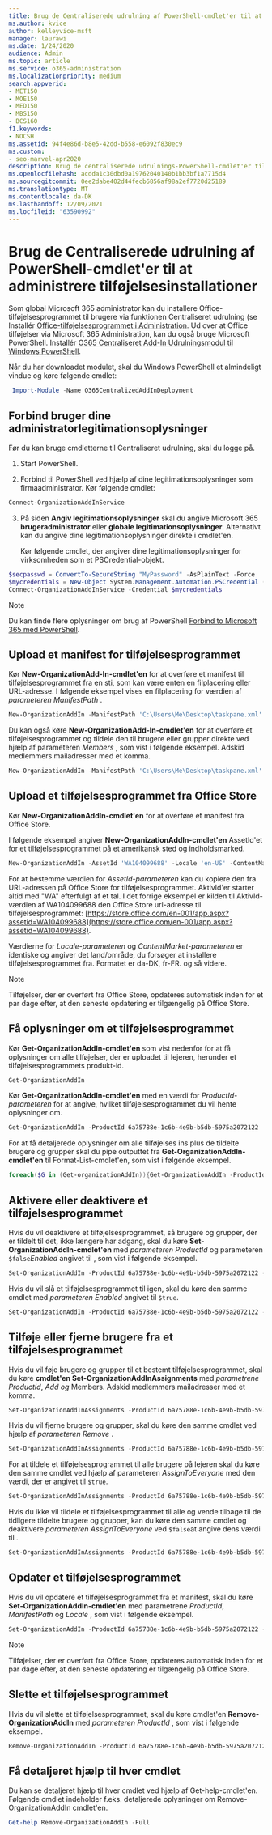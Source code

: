 ```yaml
---
title: Brug de Centraliserede udrulning af PowerShell-cmdlet'er til at administrere tilføjelsesinstallationer
ms.author: kvice
author: kelleyvice-msft
manager: laurawi
ms.date: 1/24/2020
audience: Admin
ms.topic: article
ms.service: o365-administration
ms.localizationpriority: medium
search.appverid:
- MET150
- MOE150
- MED150
- MBS150
- BCS160
f1.keywords:
- NOCSH
ms.assetid: 94f4e86d-b8e5-42dd-b558-e6092f830ec9
ms.custom:
- seo-marvel-apr2020
description: Brug de centraliserede udrulnings-PowerShell-cmdlet'er til at hjælpe dig med at installere og administrere Office til din Microsoft 365 organisation.
ms.openlocfilehash: acdda1c30dbd0a19762040140b1bb3bf1a7715d4
ms.sourcegitcommit: 0ee2dabe402d44fecb6856af98a2ef7720d25189
ms.translationtype: MT
ms.contentlocale: da-DK
ms.lasthandoff: 12/09/2021
ms.locfileid: "63590992"
---
```

# <a name="use-the-centralized-deployment-powershell-cmdlets-to-manage-add-ins"></a>Brug de Centraliserede udrulning af PowerShell-cmdlet'er til at administrere tilføjelsesinstallationer

Som global Microsoft 365 administrator kan du installere Office-tilføjelsesprogrammet til brugere via funktionen Centraliseret udrulning (se Installér [Office-tilføjelsesprogrammet i Administration](../admin/manage/manage-deployment-of-add-ins.md). Ud over at Office tilføjelser via Microsoft 365 Administration, kan du også bruge Microsoft PowerShell. Installér [O365 Centraliseret Add-In Udrulningsmodul til Windows PowerShell](https://www.powershellgallery.com/packages/O365CentralizedAddInDeployment). 

Når du har downloadet modulet, skal du Windows PowerShell et almindeligt vindue og køre følgende cmdlet:

```powershell
 Import-Module -Name O365CentralizedAddInDeployment
```
    
## <a name="connect-using-your-admin-credentials"></a>Forbind bruger dine administratorlegitimationsoplysninger

Før du kan bruge cmdletterne til Centraliseret udrulning, skal du logge på.
  
1. Start PowerShell.
    
2. Forbind til PowerShell ved hjælp af dine legitimationsoplysninger som firmaadministrator. Kør følgende cmdlet:
    
  ```powershell
  Connect-OrganizationAddInService
  ```

3. På siden **Angiv legitimationsoplysninger** skal du angive Microsoft 365 **brugeradministrator** eller **globale legitimationsoplysninger**. Alternativt kan du angive dine legitimationsoplysninger direkte i cmdlet'en. 
    
    Kør følgende cmdlet, der angiver dine legitimationsoplysninger for virksomheden som et PSCredential-objekt.
    
  ```powershell
  $secpasswd = ConvertTo-SecureString "MyPassword" -AsPlainText -Force
  $mycredentials = New-Object System.Management.Automation.PSCredential ("serviceaccount@contoso.com", $secpasswd)
  Connect-OrganizationAddInService -Credential $mycredentials
  ```

> [!NOTE]
> Du kan finde flere oplysninger om brug af PowerShell [Forbind to Microsoft 365 med PowerShell](./connect-to-microsoft-365-powershell.md). 
  
## <a name="upload-an-add-in-manifest"></a>Upload et manifest for tilføjelsesprogrammet

Kør **New-OrganizationAdd-In-cmdlet'en** for at overføre et manifest til tilføjelsesprogrammet fra en sti, som kan være enten en filplacering eller URL-adresse. I følgende eksempel vises en filplacering for værdien af  _parameteren ManifestPath_ . 
  
```powershell
New-OrganizationAddIn -ManifestPath 'C:\Users\Me\Desktop\taskpane.xml' -Locale 'en-US'
```

Du kan også køre **New-OrganizationAdd-In-cmdlet'en** for at overføre et tilføjelsesprogrammet og tildele den til brugere eller grupper direkte ved hjælp af parameteren  _Members_ , som vist i følgende eksempel. Adskid medlemmers mailadresser med et komma. 
  
```powershell
New-OrganizationAddIn -ManifestPath 'C:\Users\Me\Desktop\taskpane.xml' -Locale 'en-US' -Members  'KathyBonner@contoso.com', 'MaxHargrave@contoso.com'
```

## <a name="upload-an-add-in-from-the-office-store"></a>Upload et tilføjelsesprogrammet fra Office Store

Kør **New-OrganizationAddIn-cmdlet'en** for at overføre et manifest fra Office Store.
  
I følgende eksempel angiver **New-OrganizationAddIn-cmdlet'en** AssetId'et for et tilføjelsesprogrammet på et amerikansk sted og indholdsmarked.
  
```powershell
New-OrganizationAddIn -AssetId 'WA104099688' -Locale 'en-US' -ContentMarket 'en-US'
```

For at bestemme værdien for _AssetId-parameteren_ kan du kopiere den fra URL-adressen på Office Store for tilføjelsesprogrammet. AktivId'er starter altid med "WA" efterfulgt af et tal. I det forrige eksempel er kilden til AktivId-værdien af WA104099688 den Office Store url-adresse til tilføjelsesprogrammet: [https://store.office.com/en-001/app.aspx?assetid=WA104099688](https://store.office.com/en-001/app.aspx?assetid=WA104099688).
  
Værdierne for  _Locale-parameteren_ og  _ContentMarket-parameteren_ er identiske og angiver det land/område, du forsøger at installere tilføjelsesprogrammet fra. Formatet er da-DK, fr-FR. og så videre. 
  
> [!NOTE]
> Tilføjelser, der er overført fra Office Store, opdateres automatisk inden for et par dage efter, at den seneste opdatering er tilgængelig på Office Store. 
  
## <a name="get-details-of-an-add-in"></a>Få oplysninger om et tilføjelsesprogrammet

Kør **Get-OrganizationAddIn-cmdlet'en** som vist nedenfor for at få oplysninger om alle tilføjelser, der er uploadet til lejeren, herunder et tilføjelsesprogrammets produkt-id.
  
```powershell
Get-OrganizationAddIn
```

Kør **Get-OrganizationAddIn-cmdlet'en** med en værdi for  _ProductId-parameteren_ for at angive, hvilket tilføjelsesprogrammet du vil hente oplysninger om. 
  
```powershell
Get-OrganizationAddIn -ProductId 6a75788e-1c6b-4e9b-b5db-5975a2072122
```

For at få detaljerede oplysninger om alle tilføjelses ins plus de tildelte brugere og grupper skal du pipe outputtet fra **Get-OrganizationAddIn-cmdlet'en** til Format-List-cmdlet'en, som vist i følgende eksempel.
  
```powershell
foreach($G in (Get-organizationAddIn)){Get-OrganizationAddIn -ProductId $G.ProductId | Format-List}
```

## <a name="turn-on-or-turn-off-an-add-in"></a>Aktivere eller deaktivere et tilføjelsesprogrammet

Hvis du vil deaktivere et tilføjelsesprogrammet, så brugere og grupper, der er tildelt til det, ikke længere har adgang, skal du køre **Set-OrganizationAddIn-cmdlet'en** med _parameteren ProductId_ og parameteren `$false`_Enabled_ angivet til , som vist i følgende eksempel.
  
```powershell
Set-OrganizationAddIn -ProductId 6a75788e-1c6b-4e9b-b5db-5975a2072122 -Enabled $false
```

Hvis du vil slå et tilføjelsesprogrammet til igen, skal du køre den samme cmdlet med  _parameteren Enabled_ angivet til  `$true`.
  
```powershell
Set-OrganizationAddIn -ProductId 6a75788e-1c6b-4e9b-b5db-5975a2072122 -Enabled $true
```

## <a name="add-or-remove-users-from-an-add-in"></a>Tilføje eller fjerne brugere fra et tilføjelsesprogrammet

Hvis du vil føje brugere og grupper til et bestemt tilføjelsesprogrammet, skal du køre **cmdlet'en Set-OrganizationAddInAssignments** med _parametrene ProductId_, _Add og_ Members. Adskid medlemmers mailadresser med et komma. 
  
```powershell
Set-OrganizationAddInAssignments -ProductId 6a75788e-1c6b-4e9b-b5db-5975a2072122 -Add -Members 'KathyBonner@contoso.com','sales@contoso.com'
```

Hvis du vil fjerne brugere og grupper, skal du køre den samme cmdlet ved hjælp af  _parameteren Remove_ . 
  
```powershell
Set-OrganizationAddInAssignments -ProductId 6a75788e-1c6b-4e9b-b5db-5975a2072122 -Remove -Members 'KathyBonner@contoso.com','sales@contoso.com'
```

For at tildele et tilføjelsesprogrammet til alle brugere på lejeren skal du køre den samme cmdlet ved hjælp af parameteren  _AssignToEveryone_ med den værdi, der er angivet til  `$true`.
  
```powershell
Set-OrganizationAddInAssignments -ProductId 6a75788e-1c6b-4e9b-b5db-5975a2072122 -AssignToEveryone $true
```

Hvis du ikke vil tildele et tilføjelsesprogrammet til alle og vende tilbage til de tidligere tildelte brugere og grupper, kan du køre den samme cmdlet og deaktivere  _parameteren AssignToEveryone_ ved  `$false`at angive dens værdi til .
  
```powershell
Set-OrganizationAddInAssignments -ProductId 6a75788e-1c6b-4e9b-b5db-5975a2072122 -AssignToEveryone $false
```

## <a name="update-an-add-in"></a>Opdater et tilføjelsesprogrammet

Hvis du vil opdatere et tilføjelsesprogrammet fra et manifest, skal du køre **Set-OrganizationAddIn-cmdlet'en** med parametrene  _ProductId_,  _ManifestPath_ og  _Locale_ , som vist i følgende eksempel. 
  
```powershell
Set-OrganizationAddIn -ProductId 6a75788e-1c6b-4e9b-b5db-5975a2072122 -ManifestPath 'C:\Users\Me\Desktop\taskpane.xml' -Locale 'en-US'
```

> [!NOTE]
> Tilføjelser, der er overført fra Office Store, opdateres automatisk inden for et par dage efter, at den seneste opdatering er tilgængelig på Office Store. 
  
## <a name="delete-an-add-in"></a>Slette et tilføjelsesprogrammet

Hvis du vil slette et tilføjelsesprogrammet, skal du køre cmdlet'en **Remove-OrganizationAddIn** med  _parameteren ProductId_ , som vist i følgende eksempel. 
  
```powershell
Remove-OrganizationAddIn -ProductId 6a75788e-1c6b-4e9b-b5db-5975a2072122
```

<!--
## Customize Microsoft Store add-ins for your organization

You must customize the add-in before you deploy it to your organization. Add-ins older than version 1.1 are not supported by this feature. 

We recommend that you deploy a customized add-in  to yourself first to make sure it works as expected before you deploy it to your entire organization.

Note also the following restrictions:
- All URLs must be absolute (include http or https) and valid.
- *DisplayName* must not exceed 125 characters 
- *DisplayName*, *Resources* and *AppDomains* must not include the following characters: 
 
    - \<
    -  \>
    -  ;
    -  =   

If you want to customize an add-in that has been deployed, you have to uninstall it in the admin center, and see [remove an add-in from local cache](#remove-an-add-in-from-local-cache) for steps to remove it from each computer it has been deployed to.

To customize an add-in, run the **Set –OrganizationAddInOverrides** cmdlet with the *ProductId* as a parameter, followed by the tag you want to overwrite and the new value. To find out how to get the *ProductId* see [get details of an add-in](#get-details-of-an-add-in) in this article. For example:

```powershell
 Set-OrganizationAddInOverrides -ProductId 5b31b349-2c41-4f94-b720-6ee40349d391 -IconUrl "https://site.com/img.jpg" 
```
To customize multiple tags for an add-in, add those tags to the commandline:

```powershell
Set-OrganizationAddInOverrides -ProductId 5b31b349-2c41-4f94-b720-6ee40349d391 -Hosts h1, 2 -DisplayName "New DocuSign W" -IconUrl "https://site.com/img.jpg" 
```

> [!IMPORTANT]
> You must apply multiple customized tags to one add-in as one command. If you customize tags one by one, only the last customization will be applied. Additionally, if you customize a tag by mistake, you must remove all customizations and start over.

### Tags you can customize

| Tag                  | Description          |
| :------------------- | :------------------- |
| \<IconURL>   </br>| The URL of the image used as the add-in’s icon (in admin center). </br> |
| \<DisplayName>| The title of the add-in  (in admin center).|
| \<Hosts>| List of apps that will support the add-in.|
| \<SourceLocation> | The source URL that the add-in will connect to.| 
| \<AppDomains> | A list of domains that the add-in can connect with. | 
| \<SupportURL>| The URL users can use to access help and support. | 
| \<Resources>  | This tag contains a number of elements including titles, tooltips, and icons of different sizes.| 
|
### Customize Resources tag

Any element in the <Resources> tag of the manifest can be customized dynamically. You first need to check the manifest to find the element id to which you want to assign a new value. The <Resources> tag looks like this:

```
<Resources>  
    <bt:Images> 
          <bt:Image id=”img16icon” DefaultValue=”https://site.com/img.jpg” 
    </bt:Images> 
</Resources> 
``` 
In this case, the element id for the image is “img16icon” and the value associated with it is “http:<i></i>//site.<i></i>com/img.jpg.”

Once you have identified the elements you want to customize, use the following command in Powershell to assign new values to the elements:

```powershell
Set-OrganizationAddInOverrides -Resources @{“ElementID” = “New Value”; “NextElementID” = “Next New Value”} 
```

You can customize as many elements with the command as you need to.

### Remove customization from an add-in

The only option currently available for deleting customizations is to delete all of them at once:

```powershell
Remove-OrganizationAddInOverrides -ProductId 5b31b349-2c41-4f94-b720-6ee40349d391 
```

### View add-in customizations

To view a list of applied customizations, run the **Get-OrganizationAddInOverrides** cmdlet. If **Get-OrganizationAddInOverrides** is run without a *ProductId* then a list of all add-ins with applied overrides are returned.  

```powershell
Get-OrganizationAddInOverrides 
```
If ProductId is specified, then a list of overrides applied to that add-in is returned. 

```powershell
Get-OrganizationAddInOverrides -ProductId 5b31b349-2c41-4f94-b720-6ee40349d391 
```

### Remove an add-in from local cache

If an add-in has been deployed, it has to be removed from the cache in each computer before it can be customized. To remive an add-in from cache:

1. Navigate to the “Users” folder in C:\ 
1. Go to your user folder
1. Navigate to AppData\Local\Microsoft\Office and select the folder associated with your version of Office
1. In the *Wef* folder delete the *Manifests* folder.

-->

## <a name="get-detailed-help-for-each-cmdlet"></a>Få detaljeret hjælp til hver cmdlet

Du kan se detaljeret hjælp til hver cmdlet ved hjælp af Get-help-cmdlet'en. Følgende cmdlet indeholder f.eks. detaljerede oplysninger om Remove-OrganizationAddIn cmdlet'en.
  
```powershell
Get-help Remove-OrganizationAddIn -Full
```
